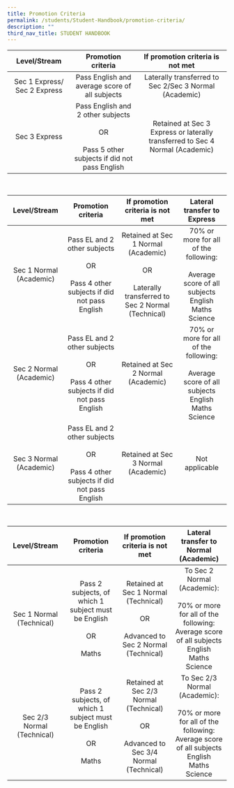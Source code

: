 ```yaml
---
title: Promotion Criteria
permalink: /students/Student-Handbook/promotion-criteria/
description: ""
third_nav_title: STUDENT HANDBOOK
---
```


|         Level/Stream         |           Promotion criteria                        |                        If promotion criteria is not met              |
|:----------------------------:|:----------------------------------------------------------------------------------------:|:-----------------------------------------------------------------------------:|
| Sec 1 Express/ Sec 2 Express |                      Pass English and average score of all subjects                      |             Laterally transferred to Sec 2/Sec 3 Normal (Academic)            |
|         Sec 3 Express        | Pass English and 2 other subjects<br><br>OR<br><br>Pass 5 other subjects if did not pass English | Retained at Sec 3 Express or laterally transferred to Sec 4 Normal (Academic) |

<br>

|       Level/Stream      |                Promotion criteria         |                    If promotion criteria is not met             |              Lateral transfer to Express           |
|:-----------------------:|:-----------------------------------------------------------------------------------:|:----------------------------------------------------------------------------------------------:|:---------------------------------------------------------------------------------------------------------:|
| Sec 1 Normal (Academic) | Pass EL and 2 other subjects<br><br>OR<br><br>Pass 4 other subjects if did not pass English | Retained at Sec 1 Normal (Academic)<br><br>OR<br><br>Laterally transferred to Sec 2 Normal (Technical) | 70% or more for all of the following:<br><br>Average score of all subjects<br>English<br>Maths<br>Science |
| Sec 2 Normal (Academic) | Pass EL and 2 other subjects<br><br>OR<br><br>Pass 4 other subjects if did not pass English |                               Retained at Sec 2 Normal (Academic)                              | 70% or more for all of the following:<br><br>Average score of all subjects<br>English<br>Maths<br>Science |
| Sec 3 Normal (Academic) | Pass EL and 2 other subjects<br><br>OR<br><br>Pass 4 other subjects if did not pass English |                               Retained at Sec 3 Normal (Academic)                              |                                               Not applicable                                              |

<br>

|        Level/Stream        |       Promotion criteria            |                            If promotion criteria is not met                            |                                                    Lateral transfer to Normal (Academic)                      |
|:--------------------------:|:------------------------------------------------------------------:|:--------------------------------------------------------------------------------------:|:------------------------------------------------------------------------------------------------------------------------------------------:|
|  Sec 1 Normal (Technical)  | Pass 2 subjects, of which 1 subject must be English<br><br>OR<br><br>Maths |   Retained at Sec 1 Normal (Technical)<br><br>OR<br><br>Advanced to Sec 2 Normal (Technical)   |  To Sec 2 Normal (Academic):<br><br>70% or more for all of the following:<br>Average score of all subjects<br>English<br>Maths<br>Science  |
| Sec 2/3 Normal (Technical) | Pass 2 subjects, of which 1 subject must be English<br><br>OR<br><br>Maths | Retained at Sec 2/3 Normal (Technical)<br><br>OR<br><br>Advanced to Sec 3/4 Normal (Technical) | To Sec 2/3 Normal (Academic):<br><br>70% or more for all of the following:<br>Average score of all subjects<br>English<br>Maths<br>Science |